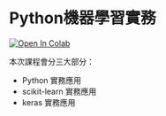 # Python機器學習實務

[![Open In Colab](https://colab.research.google.com/assets/colab-badge.svg)](https://colab.research.google.com/github/victorgau/Python_ML_DL/)

本次課程會分三大部分：

* Python 實務應用
* scikit-learn 實務應用
* keras 實務應用
